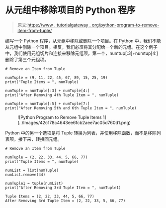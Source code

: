 # 从元组中移除项目的 Python 程序

> 原文:[https://www . tutorialgateway . org/python-program-to-remove-item-from-tuple/](https://www.tutorialgateway.org/python-program-to-remove-an-item-from-tuple/)

编写一个 Python 程序，从元组中移除或删除一个项目。在 Python 中，我们不能从元组中删除一个项目。相反，我们必须将其分配给一个新的元组。在这个例子中，我们使用元组切片和连接来移除元组项。第一个，numtup[:3]+numtup[4:]删除了第三个元组项。

```
# Remove an Item from Tuple

numTuple = (9, 11, 22, 45, 67, 89, 15, 25, 19)
print("Tuple Items = ", numTuple)

numTuple = numTuple[:3] + numTuple[4:]
print("After Removing 4th Tuple Item = ", numTuple)

numTuple = numTuple[:5] + numTuple[7:]
print("After Removing 5th and 6th Tuple Item = ", numTuple)
```

<figure class="wp-block-image size-large">![Python Program to Remove Tuple Items 1](../Images/42c178c4643ee6fcb2aee7ac05d760d1.png)</figure>

Python 中的另一个选项是将 Tuple 转换为列表，并使用移除函数，而不是移除列表项。接下来，转换回元组。

```
# Remove an Item from Tuple

numTuple = (2, 22, 33, 44, 5, 66, 77)
print("Tuple Items = ", numTuple)

numList = list(numTuple)
numList.remove(44)

numTuple1 = tuple(numList)
print("After Removing 3rd Tuple Item = ", numTuple1)
```

```
Tuple Items = (2, 22, 33, 44, 5, 66, 77)
After Removing 3rd Tuple Item = (2, 22, 33, 5, 66, 77)
```